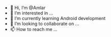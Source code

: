 - 👋 Hi, I’m @Amlar
- 👀 I’m interested in ...
- 🌱 I’m currently learning Android development
- 💞️ I’m looking to collaborate on ...
- 📫 How to reach me ...

<!---
Amlar/Amlar is a ✨ special ✨ repository because its `README.md` (this file) appears on your GitHub profile.
You can click the Preview link to take a look at your changes.
--->
